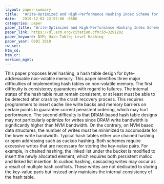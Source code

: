 ```yaml
---
layout: paper-summary
title:  "Write-Optimized and High-Performance Hashing Index Scheme for Persistent Memory"
date:   2019-12-03 22:57:00 -0500
categories: paper
paper_title: "Write-Optimized and High-Performance Hashing Index Scheme for Persistent Memory"
paper_link: https://dl.acm.org/citation.cfm?id=3291202
paper_keyword: NVM; Hash Table; Level Hashing
paper_year: OSDI 2018
rw_set:
htm_cd:
htm_cr:
version_mgmt:
---
```


This paper proposes level hashing, a hash table design for byte-addressable non-volatile memory. This paper identifies three
major difficulties of implementing hash tables on non-volatile memory. The first difficulty is consistency guarantees with
regard to failures. The internal states of the hash table must remain consistent, or at least must be able to be detected
after crash by the crash recovery process. This requires programmers to insert cache line write backs and memory barriers
on certain points to guarantee correct persistent ordering, which may hurt performance. The second difficulty is that DRAM-based
hash table designs may not particularly optimize for writes since DRAM write bandwidth is significantly higher than NVM 
bandwidth. On the contrary, on NVM based data structures, the number of writes must be minimized to accomodate for the lower
write bandwidth. Typical hash tables either use chained hashing or open addressing such as cuckoo hashing. Both schemes 
require excessive writes that are necessary for storing the key-value pairs. For example, in chained hashing, the linked
list under the bucket is modified to insert the newly allocated element, which requires both persistent malloc and linked 
list insertion. In cuckoo hashing, cascading writes may occur as a result of multiple hash conflicts. These writes are
not dedicated to storing the key-value paris but instead only maintains the internal consistency of the hash table.